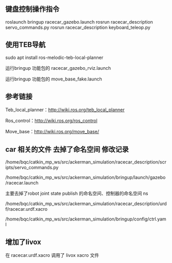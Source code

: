## **键盘控制操作指令**

roslaunch bringup racecar_gazebo.launch
rosrun racecar_description servo_commands.py
rosrun racecar_description keyboard_teleop.py

## **使用TEB导航**

sudo apt install ros-melodic-teb-local-planner

运行bringup 功能包的 racecar_gazebo_rviz.launch

运行bringup 功能包的 move_base_fake.launch

## **参考链接**

Teb_local_planner：http://wiki.ros.org/teb_local_planner

Ros_control：http://wiki.ros.org/ros_control

Move_base：http://wiki.ros.org/move_base/ 

## car 相关的文件 去掉了命名空间 修改记录

/home/bqc/catkin_mp_ws/src/ackerman_simulation/racecar_description/scripts/servo_commands.py

/home/bqc/catkin_mp_ws/src/ackerman_simulation/bringup/launch/gazebo/racecar.launch

主要去掉了robot joint state publish 的命名空间、控制器的命名空间 ns

/home/bqc/catkin_mp_ws/src/ackerman_simulation/racecar_description/urdf/racecar.urdf.xacro

/home/bqc/catkin_mp_ws/src/ackerman_simulation/bringup/config/ctrl.yaml

## 增加了livox

在 racecar.urdf.xacro 调用了 livox xacro 文件
